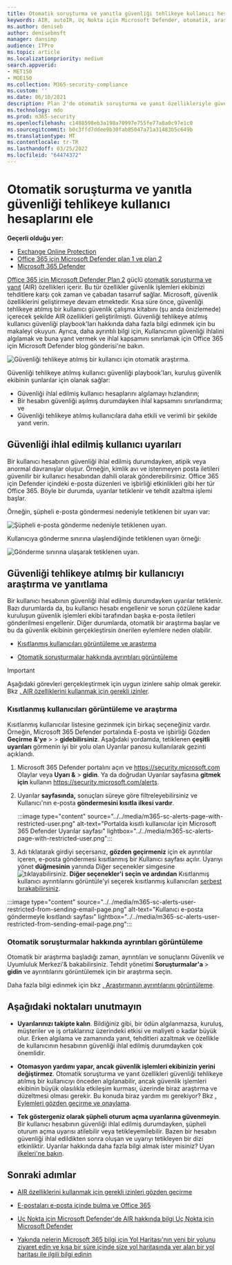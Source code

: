 ```yaml
---
title: Otomatik soruşturma ve yanıtla güvenliği tehlikeye kullanıcı hesaplarını ele
keywords: AIR, autoIR, Uç Nokta için Microsoft Defender, otomatik, araştırma, yanıt, düzeltme, tehdit, gelişmiş, tehdit, koruma, güvenliği ihlal
ms.author: deniseb
author: denisebmsft
manager: dansimp
audience: ITPro
ms.topic: article
ms.localizationpriority: medium
search.appverid:
- MET150
- MOE150
ms.collection: M365-security-compliance
ms.custom: ''
ms.date: 06/10/2021
description: Plan 2'de otomatik soruşturma ve yanıt özellikleriyle güvenliği tehlikeye sahip kullanıcı hesaplarını algılama ve ele Office 365 için Microsoft Defender hakkında bilgi öğrenin.
ms.technology: mdo
ms.prod: m365-security
ms.openlocfilehash: c1488598eb3a198a70997e755fe77a8a0c97e1c0
ms.sourcegitcommit: b0c3ffd7ddee9b30fab85047a71a31483b5c649b
ms.translationtype: MT
ms.contentlocale: tr-TR
ms.lasthandoff: 03/25/2022
ms.locfileid: "64474372"
---
```

# <a name="address-compromised-user-accounts-with-automated-investigation-and-response"></a>Otomatik soruşturma ve yanıtla güvenliği tehlikeye kullanıcı hesaplarını ele

**Geçerli olduğu yer:**
- [Exchange Online Protection](exchange-online-protection-overview.md)
- [Office 365 için Microsoft Defender plan 1 ve plan 2](defender-for-office-365.md)
- [Microsoft 365 Defender](../defender/microsoft-365-defender.md)


[Office 365 için Microsoft Defender Plan 2](defender-for-office-365.md#microsoft-defender-for-office-365-plan-1-and-plan-2) güçlü [otomatik soruşturma ve yanıt](office-365-air.md) (AIR) özellikleri içerir. Bu tür özellikler güvenlik işlemleri ekibinizi tehditlere karşı çok zaman ve çabadan tasarruf sağlar. Microsoft, güvenlik özelliklerini geliştirmeye devam etmektedir. Kısa süre önce, güvenliği tehlikeye atılmış bir kullanıcı güvenlik çalışma kitabını (şu anda önizlemede) içerecek şekilde AIR özellikleri geliştirilmişti. Güvenliği tehlikeye atılmış kullanıcı güvenliği playbook'ları hakkında daha fazla bilgi edinmek için bu makaleyi okuyun. Ayrıca, daha ayrıntılı bilgi [](https://techcommunity.microsoft.com/t5/Security-Privacy-and-Compliance/Speed-up-time-to-detect-and-respond-to-user-compromise-and-limit/ba-p/977053) için, Kullanıcının güvenliği ihlalini algılamak ve buna yanıt vermek ve ihlal kapsamını sınırlamak için Office 365 için Microsoft Defender blog gönderisi'ne bakın.

![Güvenliği tehlikeye atılmış bir kullanıcı için otomatik araştırma.](/microsoft-365/media/office365atp-compduserinvestigation.jpg)

Güvenliği tehlikeye atılmış kullanıcı güvenliği playbook'ları, kuruluş güvenlik ekibinin şunlarılar için olanak sağlar:

- Güvenliği ihlal edilmiş kullanıcı hesaplarını algılamayı hızlandırın;
- Bir hesabın güvenliği aşılmış durumdayken ihlal kapsamını sınırlandırma; ve
- Güvenliği tehlikeye atılmış kullanıcılara daha etkili ve verimli bir şekilde yanıt verin.

## <a name="compromised-user-alerts"></a>Güvenliği ihlal edilmiş kullanıcı uyarıları

Bir kullanıcı hesabının güvenliği ihlal edilmiş durumdayken, atipik veya anormal davranışlar oluşur. Örneğin, kimlik avı ve istenmeyen posta iletileri güvenilir bir kullanıcı hesabından dahili olarak gönderebilirsiniz. Office 365 için Defender içindeki e-posta düzenleri ve işbirliği etkinlikleri gibi her tür Office 365. Böyle bir durumda, uyarılar tetiklenir ve tehdit azaltma işlemi başlar.

Örneğin, şüpheli e-posta göndermesi nedeniyle tetiklenen bir uyarı var:

![Şüpheli e-posta gönderme nedeniyle tetiklenen uyarı.](/microsoft-365/media/office365atp-suspiciousemailsendalert.jpg)

Kullanıcıya gönderme sınırına ulaşlendiğinde tetiklenen uyarı örneği:

![Gönderme sınırına ulaşarak tetiklenen uyarı.](/microsoft-365/media/office365atp-sendinglimitreached.jpg)

## <a name="investigate-and-respond-to-a-compromised-user"></a>Güvenliği tehlikeye atılmış bir kullanıcıyı araştırma ve yanıtlama

Bir kullanıcı hesabının güvenliği ihlal edilmiş durumdayken uyarılar tetiklenir. Bazı durumlarda da, bu kullanıcı hesabı engellenir ve sorun çözülene kadar kuruluşun güvenlik işlemleri ekibi tarafından başka e-posta iletileri gönderilmesi engellenir. Diğer durumlarda, otomatik bir araştırma başlar ve bu da güvenlik ekibinin gerçekleştirsin önerilen eylemlere neden olabilir.

- [Kısıtlanmış kullanıcıları görüntüleme ve araştırma](#view-and-investigate-restricted-users)

- [Otomatik soruşturmalar hakkında ayrıntıları görüntüleme](#view-details-about-automated-investigations)

> [!IMPORTANT]
> Aşağıdaki görevleri gerçekleştirmek için uygun izinlere sahip olmak gerekir. Bkz [. AIR özelliklerini kullanmak için gerekli izinler](office-365-air.md#required-permissions-to-use-air-capabilities).

### <a name="view-and-investigate-restricted-users"></a>Kısıtlanmış kullanıcıları görüntüleme ve araştırma

Kısıtlanmış kullanıcılar listesine gezinmek için birkaç seçeneğiniz vardır. Örneğin, Microsoft 365 Defender portalında E-posta ve işbirliği Gözden **Geçirme &'ye** \>  \> **gidebilirsiniz**. Aşağıdaki yordamda, tetiklenen **çeşitli uyarıları** görmenin iyi bir yolu olan Uyarılar panosu kullanılarak gezinti açıklandı.

1. Microsoft 365 Defender portalını açın ve <https://security.microsoft.com> Olaylar veya **Uyarı &** \> **gidin**. Ya da doğrudan Uyarılar sayfasına **gitmek için** kullanın <https://security.microsoft.com/alerts>.

2. Uyarılar **sayfasında,** sonuçları süreye göre filtreleyebilirsiniz ve Kullanıcı'nın e-posta **göndermesini kısıtla ilkesi vardır**.

   :::image type="content" source="../../media/m365-sc-alerts-page-with-restricted-user.png" alt-text="Portalda kısıtlı kullanıcılar için Microsoft 365 Defender Uyarılar sayfası" lightbox="../../media/m365-sc-alerts-page-with-restricted-user.png":::

3. Adı tıklatarak girdiyi seçersanız, **gözden geçirmeniz** için ek ayrıntılar içeren, e-posta göndermesi kısıtlanmış bir Kullanıcı sayfası açılır. Uyarıyı yönet **düğmesinin** yanında Diğer seçenekler simgesine ![tıklayabilirsiniz.](../../media/m365-cc-sc-more-actions-icon.png) **Diğer seçenekler'i** **seçin ve ardından** Kısıtlanmış kullanıcı ayrıntılarını görüntüle'yi  seçerek kısıtlanmış kullanıcıları [serbest bırakabilirsiniz](removing-user-from-restricted-users-portal-after-spam.md).

  :::image type="content" source="../../media/m365-sc-alerts-user-restricted-from-sending-email-page.png" alt-text="Kullanıcı e-posta göndermeyle kısıtlandı sayfası" lightbox="../../media/m365-sc-alerts-user-restricted-from-sending-email-page.png":::

### <a name="view-details-about-automated-investigations"></a>Otomatik soruşturmalar hakkında ayrıntıları görüntüleme

Otomatik bir araştırma başladığı zaman, ayrıntıları ve sonuçlarını Güvenlik ve Uyumluluk Merkezi'& bakabilirsiniz. Tehdit yönetimi **Soruşturmalar'a** \> **gidin** ve ayrıntılarını görüntülemek için bir araştırma seçin.

Daha fazla bilgi edinmek için bkz [. Araştırmanın ayrıntılarını görüntüleme](air-view-investigation-results.md).

## <a name="keep-the-following-points-in-mind"></a>Aşağıdaki noktaları unutmayın

- **Uyarılarınızı takipte kalın**. Bildiğiniz gibi, bir ödün algılanmazsa, kuruluş, müşteriler ve iş ortaklarınız üzerindeki etkisi ve maliyeti o kadar büyük olur. Erken algılama ve zamanında yanıt, tehditleri azaltmak ve özellikle de kullanıcının hesabının güvenliği ihlal edilmiş durumdayken çok önemlidir.

- **Otomasyon yardımı yapar, ancak güvenlik işlemleri ekibinizin yerini değiştirmez**. Otomatik soruşturma ve yanıt özellikleri güvenliği tehlikeye atılmış bir kullanıcıyı önceden algılanabilir, ancak güvenlik işlemleri ekibinin büyük olasılıkla etkileşim kurması, üzerinde biraz araştırma ve düzeltmesi olması gerekir. Bu konuda biraz yardım mı gerekiyor? Bkz [. Eylemleri gözden geçirme ve onaylama](air-review-approve-pending-completed-actions.md).

- **Tek göstergeniz olarak şüpheli oturum açma uyarılarına güvenmeyin**. Bir kullanıcı hesabının güvenliği ihlal edilmiş durumdayken, şüpheli oturum açma uyarısı atilebilir veya tetikleyemilebilir. Bazen bir hesabın güvenliği ihlal edildikten sonra oluşan ve uyarıyı tetikleyen bir dizi etkinliktir. Uyarılar hakkında daha fazla bilgi almak ister misiniz? Uyarı [ilkeleri'ne bakın](../../compliance/alert-policies.md).

## <a name="next-steps"></a>Sonraki adımlar

- [AIR özelliklerini kullanmak için gerekli izinleri gözden geçirme](office-365-air.md#required-permissions-to-use-air-capabilities)

- [E-postaları e-posta içinde bulma ve Office 365](investigate-malicious-email-that-was-delivered.md)

- [Uç Nokta için Microsoft Defender'de AIR hakkında bilgi Uç Nokta için Microsoft Defender](/windows/security/threat-protection/microsoft-defender-atp/automated-investigations)

- [Yakında nelerin Microsoft 365 bilgi için Yol Haritası'nın yeni bir yolunu ziyaret edin ve kısa bir süre içinde size yol haritasında yer alan bir yol haritası ile ilgili bilgi edinin](https://www.microsoft.com/microsoft-365/roadmap?filters=)